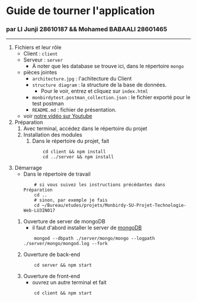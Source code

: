 # Guide de tourner l'application
### par LI Junji 28610187 && Mohamed BABAALI 28601465

********

1. Fichiers et leur rôle
    * Client : `client`
    * Serveur : `server` 
        * À noter que les database se trouve ici, dans le répertoire `mongo`
    * pièces jointes
        * `architecture.jpg` : l'achitecture du Client
        * `structure diagram` : la structure de la base de données.
            * Pour le voir, entrez et cliquez sur `index.html`
        * `monbirdytest.postman_collection.json` : le fichier exporté pour le test postman
        * `README.md` : fichier de présentation.
    * voir [notre vidéo sur Youtube](https://youtu.be/5xX-CEzZexk)
1. Préparation
    1. Avec terminal, accédez dans le répertoire du projet
    1. Installation des modules
        1. Dans le répertoire du projet, fait
            ```shell
                cd client && npm install
                cd ../server && npm install
            ```
1. Démarrage
    * Dans le répertoire de travail
        ```shell
            # si vous suivez les instructions précédantes dans Préparation
            cd ..
            # sinon, par exemple je fais
            cd ~/Bureau/etudes/projets/Monbirdy-SU-Projet-Technologie-Web-LU3IN017
        ```
    1. Ouverture de server de mongoDB
        * il faut d'abord installer le server de [mongoDB](https://www.mongodb.com/docs/manual/installation/)
        ```shell
            mongod --dbpath ./server/mongo/mongo --logpath ./server/mongo/mongod.log --fork
        ```
    1. Ouverture de back-end
        ```shell
            cd server && npm start
        ```
    1. Ouverture de front-end
        * ouvrez un autre terminal et fait
        ```shell
            cd client && npm start
        ```

